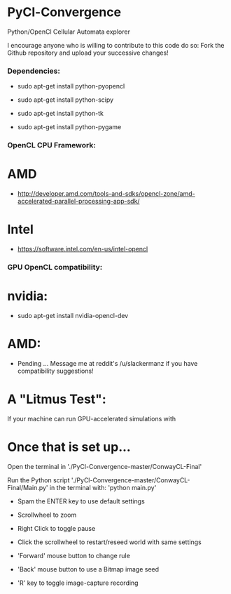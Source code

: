 PyCl-Convergence
================

Python/OpenCl Cellular Automata explorer

I encourage anyone who is willing to contribute to this code do so:
	Fork the Github repository and upload your successive changes!

### Dependencies:

 * sudo apt-get install python-pyopencl

 * sudo apt-get install python-scipy

 * sudo apt-get install python-tk

 * sudo apt-get install python-pygame

### OpenCL CPU Framework:

# AMD

 * http://developer.amd.com/tools-and-sdks/opencl-zone/amd-accelerated-parallel-processing-app-sdk/

# Intel

 * https://software.intel.com/en-us/intel-opencl

### GPU OpenCL compatibility:

# nvidia:

 * sudo apt-get install nvidia-opencl-dev

# AMD:

 * Pending ... Message me at reddit's /u/slackermanz if you have compatibility suggestions!


A "Litmus Test":
==========================
If your machine can run GPU-accelerated simulations with 



Once that is set up...
==========================

Open the terminal in './PyCl-Convergence-master/ConwayCL-Final'

Run the Python script './PyCl-Convergence-master/ConwayCL-Final/Main.py' in the terminal with: 'python main.py'

 * Spam the ENTER key to use default settings

 * Scrollwheel to zoom
	
 * Right Click to toggle pause

 * Click the scrollwheel to restart/reseed world with same settings

 * 'Forward' mouse button to change rule

 * 'Back' mouse button to use a Bitmap image seed

 * 'R' key to toggle image-capture recording

